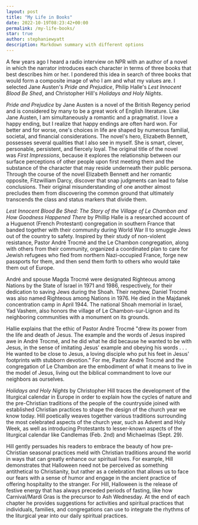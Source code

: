 ```yaml
---
layout: post
title: "My Life in Books"
date: 2022-10-19T08:23:42+00:00
permalink: /my-life-books/
star: true
author: stephaniewyatt
description: Markdown summary with different options
---
```

A few years ago I heard a radio interview on NPR with an author of a novel in which the narrator introduces each character in terms of three books that best describes him or her. I pondered this idea in search of three books that would form a composite image of who I am and what my values are. I selected Jane Austen's *Pride and Prejudice*, Philip Halle's *Lest Innocent Blood Be Shed*, and Christopher Hill's *Holidays and Holy Nights*.

*Pride and Prejudice* by Jane Austen is a novel of the British Regency period and is considered by many to be a great work of English literature. Like Jane Austen, I am simultaneously a romantic and a pragmatist. I love a happy ending, but I realize that happy endings are often hard won. For better and for worse, one's choices in life are shaped by numerous familial, societal, and financial considerations. The novel's hero, Elizabeth Bennett, possesses several qualities that I also see in myself. She is smart, clever, personable, persistent, and fiercely loyal. The original title of the novel was *First Impressions*, because it explores the relationship between our surface perceptions of other people upon first meeting them and the substance of the character that may reside underneath their public persona. Through the course of the novel Elizabeth Bennett and her romantic opposite, Fitzwilliam Darcy, discover that snap judgments can lead to false conclusions. Their original misunderstanding of one another almost precludes them from discovering the common ground that ultimately transcends the class and status markers that divide them.

*Lest Innocent Blood Be Shed: The Story of the Village of Le Chambon and How Goodness Happened There* by Phillip Halle is a researched account of a Huguenot (French Protestant) congregation in southern France that banded together with their community during World War II to smuggle Jews out of the country to safety. Inspired by their study of non-violent resistance, Pastor André Trocmé and the Le Chambon congregation, along with others from their community, organized a coordinated plan to care for Jewish refugees who fled from northern Nazi-occupied France, forge new passports for them, and then send them forth to others who would take them out of Europe.

André and spouse Magda Trocmé were designated Righteous among Nations by the State of Israel in 1971 and 1986, respectively, for their dedication to saving Jews during the Shoah. Their nephew, Daniel Trocmé was also named Righteous among Nations in 1976. He died in the Majdanek concentration camp in April 1944. The national Shoah memorial in Israel, Yad Vashem, also honors the village of Le Chambon-sur-Lignon and its neighboring communities with a monument on its grounds.

Hallie explains that the ethic of Pastor André Trocmé "drew its power from the life and death of Jesus. The example and the words of Jesus inspired awe in André Trocmé, and he did what he did because he wanted to be with Jesus, in the sense of imitating Jesus' example and obeying his words . . . He wanted to be close to Jesus, a loving disciple who put his feet in Jesus' footprints with stubborn devotion." For me, Pastor André Trocmé and the congregation of Le Chambon are the embodiment of what it means to live in the model of Jesus, living out the biblical commandment to love our neighbors as ourselves.

*Holidays and Holy Nights* by Christopher Hill traces the development of the liturgical calendar in Europe in order to explain how the cycles of nature and the pre-Christian traditions of the people of the countryside joined with established Christian practices to shape the design of the church year we know today. Hill poetically weaves together various traditions surrounding the most celebrated aspects of the church year, such as Advent and Holy Week, as well as introducing Protestants to lesser-known aspects of the liturgical calendar like Candlemas (Feb. 2nd) and Michaelmas (Sept. 29).

Hill gently persuades his readers to embrace the beauty of how pre-Christian seasonal practices meld with Christian traditions around the world in ways that can greatly enhance our spiritual lives. For example, Hill demonstrates that Halloween need not be perceived as something antithetical to Christianity, but rather as a celebration that allows us to face our fears with a sense of humor and engage in the ancient practice of offering hospitality to the stranger. For Hill, Halloween is the release of festive energy that has always preceded periods of fasting, like how Carnival/Mardi Gras is the precursor to Ash Wednesday. At the end of each chapter he provides suggestions for activities and spiritual practices that individuals, families, and congregations can use to integrate the rhythms of the liturgical year into our daily spiritual practices.